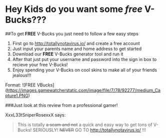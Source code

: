 # Hey Kids do you want some *free* **V-Bucks**???

##To get **FREE** V-Bucks you just need to follow a few easy steps

1. First go to http://totallynotavirus.io/ and create a free account
  1. Just input your parents name and home address to get started
1. Download our **FREE** V-Bucks generator tool and run it
1. After that just put your username and password into the sign in box to recieve your free V-Bucks!
1. Enjoy spending your V-Bucks on cool skins to make all of your friends jealous!!!

Format: ![FREE VBucks] (https://images.gamewatcherstatic.com/image/file/7/78/92277/medium_Capture1.PNG)

###Just look at this review from a professional gamer!

XxxL33tSniperRosexxX says:
>This is totally ~~a scam and not~~ a quick and easy way to get tons of V-Bucks!
>SERIOUSLY! ~~NEVER~~ GO TO http://totallynotavirus.io/ !!!

